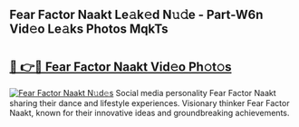 ## Fear Factor Naakt Le𝚊k𝚎d N𝚞𝚍e - Part-W6n Vid𝚎o Le𝚊ks Photos MqkTs

# <h2><a href="http://fb72oc.evod.top/?m=Fear+Factor+Naakt">🔗 👉🔴 Fear Factor Naakt Vid𝚎o Ph𝚘t𝚘s</a></h2>

[![Fear Factor Naakt N𝚞d𝚎s](https://i.imgur.com/8V9OHl7.gif)](http://fb72oc.evod.top/?m=Fear+Factor+Naakt)
Social media personality Fear Factor Naakt sharing their dance and lifestyle experiences. Visionary thinker Fear Factor Naakt, known for their innovative ideas and groundbreaking achievements. 
